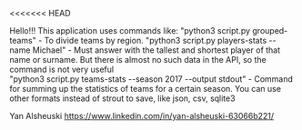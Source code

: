 <<<<<<< HEAD

Hello!!!
This application uses commands like:
"python3 script.py grouped-teams" - To divide teams by region. 
"python3 script.py players-stats --name Michael" - Must answer with the tallest and shortest player of that name or 
                                                    surname. But there is almost no such data in the API, 
                                                    so the command is not very useful  
"python3 script.py teams-stats --season 2017 --output stdout" - Command for summing up the statistics of teams for a 
                                                                certain season. You can use other formats instead of 
                                                                strout to save, like json, csv, sqlite3

Yan Alsheuski https://www.linkedin.com/in/yan-alsheuski-63066b221/
